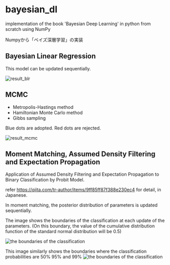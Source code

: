 # bayesian_dl
implementation of the book 'Bayesian Deep Learning' in python from scratch using NumPy

Numpyから「ベイズ深層学習」の実装

## Bayesian Linear Regression 
This model can be updated sequentially.

![result_blr](https://user-images.githubusercontent.com/74958594/124242836-22a86b80-db58-11eb-9b76-a09aa762bfc5.png)

## MCMC 
- Metropolis-Hastings method
- Hamiltonian Monte Carlo method
- Gibbs sampling

Blue dots are adopted.
Red dots are rejected.

![result_mcmc](https://user-images.githubusercontent.com/74958594/124243411-d3af0600-db58-11eb-8369-717d673acf6c.png)

## Moment Matching, Assumed Density Filtering and Expectation Propagation
Application of Assumed Density Filtering and Expectation Propagation to Binary Classification by Probit Model.

refer https://qiita.com/tr-author/items/9ff85ff87f388e230ec4 for detail, in Japanese.

In moment matching, the posterior distribution of parameters is updated sequentially. 

The image shows the boundaries of the classification at each update of the parameters.
(On this boundary, the value of the  cumulative distribution function of the standard normal distribution will be 0.5)

![the boundaries of the classification](https://user-images.githubusercontent.com/74958594/126290607-f6af1190-cfcf-4a75-8a66-72eb2b143989.gif)

This image similarly shows the boundaries where the classification probabilities are 50% 95% and 99%
![the boundaries of the classification](https://user-images.githubusercontent.com/74958594/126291202-36a5f0f7-22a7-405c-a6f1-edf85be4e3d0.png)
